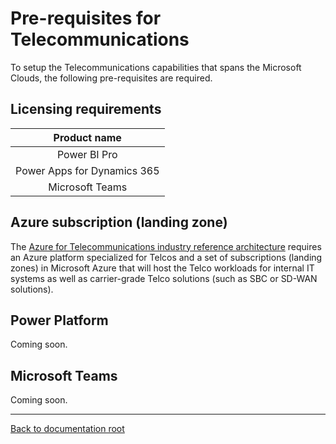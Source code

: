 # Pre-requisites for Telecommunications

To setup the Telecommunications capabilities that spans the Microsoft Clouds, the following pre-requisites are required.

## Licensing requirements

| Product name |
|:----------------------:|
|Power BI Pro
|Power Apps for Dynamics 365
|Microsoft Teams

## Azure subscription (landing zone)

The [Azure for Telecommunications industry reference architecture](./readme.md) requires an Azure platform specialized for Telcos and a set of subscriptions (landing zones) in Microsoft Azure that will host the Telco workloads for internal IT systems as well as carrier-grade Telco solutions (such as SBC or SD-WAN solutions).

## Power Platform

Coming soon.

## Microsoft Teams

Coming soon.

---

[Back to documentation root](../)